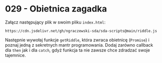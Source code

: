# 029 - Obietnica zagadka

Załącz następujący plik w swoim pliku `index.html`:

`https://cdn.jsdelivr.net/gh/ngraczewski-sda/sda-scripts@main/riddle.js`

Następnie wywołaj funkcje `getRiddle`, która zwraca obietnicę (`Promise`) i poznaj jedną z
sekretnych mantr programowania. Dodaj zarówno callback dla `then` jak i dla `catch`, gdyż funkcja
ta nie zawsze chce zdradzać swoje tajemnice.
